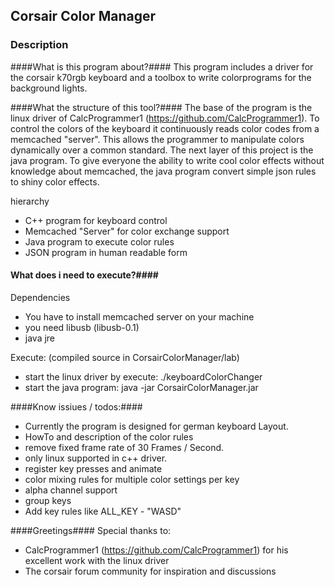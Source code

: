 ## Corsair Color Manager ##

### Description ###

####What is this program about?####
This program includes a driver for the corsair k70rgb keyboard and a toolbox to write colorprograms for the background lights.


####What the structure of this tool?####
The base of the program is the linux driver of CalcProgrammer1 (https://github.com/CalcProgrammer1). To control the colors of the keyboard it continuously reads color codes from a memcached "server". This allows the programmer to manipulate colors dynamically over a common standard.
The next layer of this project is the java program. To give everyone the ability to write cool color effects without knowledge about memcached, the java program convert simple json rules to shiny color effects.

hierarchy 
- C++ program for keyboard control
- Memcached "Server" for color exchange support
- Java program to execute color rules
- JSON program in human readable form


#### What does i need to execute?####
Dependencies
- You have to install memcached server on your machine
- you need libusb (libusb-0.1)
- java jre

Execute: (compiled source in CorsairColorManager/lab)
- start the linux driver by execute: ./keyboardColorChanger
- start the java program: java -jar CorsairColorManager.jar <pathToYourJSONProgram>


####Know issiues / todos:####
- Currently the program is designed for german keyboard Layout.
- HowTo and description of the color rules
- remove fixed frame rate of 30 Frames / Second.
- only linux supported in c++ driver.
- register key presses and animate
- color mixing rules for multiple color settings per key
- alpha channel support
- group keys
- Add key rules like ALL_KEY - "WASD"


####Greetings####
Special thanks to:
- CalcProgrammer1 (https://github.com/CalcProgrammer1) for his excellent work with the linux driver
- The corsair forum community for inspiration and discussions
